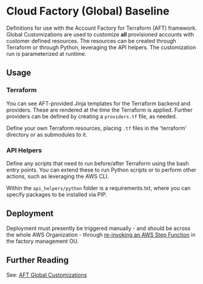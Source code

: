# Cloud Factory (Global) Baseline

Definitions for use with the Account Factory for Terraform (AFT) framework. Global Customizations are used to customize **all** provisioned accounts with customer defined resources. The resources can be created through Terraform or through Python, leveraging the API helpers. The customization run is parameterized at runtime.

## Usage

### Terraform

You can see AFT-provided Jinja templates for the Terraform backend and providers. These are rendered at the time the Terraform is applied. Further providers can be defined by creating a `providers.tf` file, as needed.

Define your own Terraform resources, placing `.tf` files in the 'terraform' directory or as submodules to it.

### API Helpers

Define any scripts that need to run before/after Terraform using the bash entry points. You can extend these to run Python scripts or to perform other actions, such as leveraging the AWS CLI.

Within the `api_helpers/python` folder is a requirements.txt, where you can specify packages to be installed via PIP.

## Deployment

Deployment must presently be triggered manually - and should be across the whole AWS Organization - through [re-invoking an AWS Step Function](https://docs.aws.amazon.com/controltower/latest/userguide/aft-account-customization-options.html#aft-re-invoke-customizations) in the factory management OU.

## Further Reading

See: [AFT Global Customizations](https://github.com/aws-ia/terraform-aws-control_tower_account_factory/tree/main/sources/aft-customizations-repos/aft-global-customizations)
